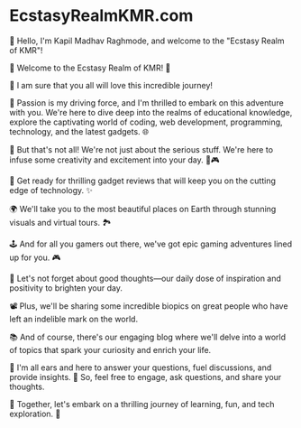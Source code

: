 # EcstasyRealmKMR.com
👋 Hello, I'm Kapil Madhav Raghmode, and welcome to the "Ecstasy Realm of KMR"!

🌟 Welcome to the Ecstasy Realm of KMR! 🚀

👋 I am sure that you all will love this incredible journey!

🧠 Passion is my driving force, and I'm thrilled to embark on this adventure with you. We're here to dive deep into the realms of educational knowledge, explore the captivating world of coding, web development, programming, technology, and the latest gadgets. 🌐

🌈 But that's not all! We're not just about the serious stuff. We're here to infuse some creativity and excitement into your day. 🎨🎮

📱 Get ready for thrilling gadget reviews that will keep you on the cutting edge of technology. ✨

🌍 We'll take you to the most beautiful places on Earth through stunning visuals and virtual tours. 🏞️

🕹️ And for all you gamers out there, we've got epic gaming adventures lined up for you. 🎮

🌟 Let's not forget about good thoughts—our daily dose of inspiration and positivity to brighten your day.

📽️ Plus, we'll be sharing some incredible biopics on great people who have left an indelible mark on the world.

📚 And of course, there's our engaging blog where we'll delve into a world of topics that spark your curiosity and enrich your life.

💬 I'm all ears and here to answer your questions, fuel discussions, and provide insights. 🚀 So, feel free to engage, ask questions, and share your thoughts.

🚀 Together, let's embark on a thrilling journey of learning, fun, and tech exploration. 🌟
